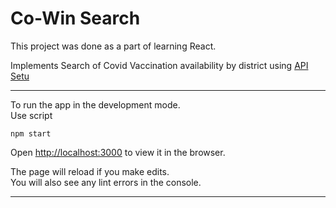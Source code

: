 # Co-Win Search

This project was done as a part of learning React.

Implements Search of Covid Vaccination availability by district using [API Setu](https://apisetu.gov.in/public/marketplace/api/cowin#/Appointment%20Availability%20APIs/findByDistrict)

---

To run the app in the development mode.\
Use script

`npm start`

Open [http://localhost:3000](http://localhost:3000) to view it in the browser.

The page will reload if you make edits.\
You will also see any lint errors in the console.

---
